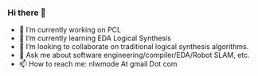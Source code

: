 ### Hi there 👋

- 🔭 I’m currently working on PCL
- 🌱 I’m currently learning EDA Logical Synthesis
- 👯 I’m looking to collaborate on traditional logical synthesis algorithms.
- 💬 Ask me about software engineering/compiler/EDA/Robot SLAM, etc.
- 📫 How to reach me: nlwmode At gmail Dot com
